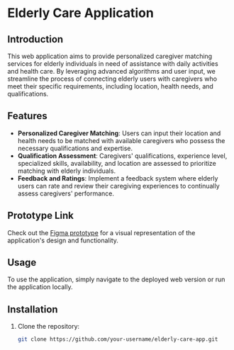 # Elderly Care Application

## Introduction

This web application aims to provide personalized caregiver matching services for elderly individuals in need of assistance with daily activities and health care. By leveraging advanced algorithms and user input, we streamline the process of connecting elderly users with caregivers who meet their specific requirements, including location, health needs, and qualifications.

## Features

- **Personalized Caregiver Matching**: Users can input their location and health needs to be matched with available caregivers who possess the necessary qualifications and expertise.
- **Qualification Assessment**: Caregivers' qualifications, experience level, specialized skills, availability, and location are assessed to prioritize matching with elderly individuals.
- **Feedback and Ratings**: Implement a feedback system where elderly users can rate and review their caregiving experiences to continually assess caregivers' performance.

## Prototype Link

Check out the [Figma prototype](https://www.figma.com/proto/your-prototype-link](https://www.figma.com/file/Lf2FpTbM2hMgU6mfFbKxi8/Untitled?type=design&node-id=1%3A101&mode=design&t=4bo0sWOchR9my3hY-1)](https://www.figma.com/file/Lf2FpTbM2hMgU6mfFbKxi8/Untitled?type=design&node-id=0%3A1&mode=design&t=N18TzvqAy9yENzAI-1)) for a visual representation of the application's design and functionality.

## Usage

To use the application, simply navigate to the deployed web version or run the application locally.

## Installation

1. Clone the repository:
   ```bash
   git clone https://github.com/your-username/elderly-care-app.git

